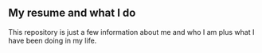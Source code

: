 <h2>My resume and what I do</h2>
This repository is just a few information about me and who I am plus what I have been doing in my life.
